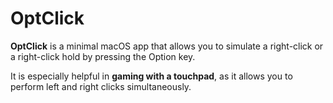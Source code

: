 # OptClick

**OptClick** is a minimal macOS app that allows you to simulate a right-click or a right-click hold by pressing the Option key.

It is especially helpful in **gaming with a touchpad**, as it allows you to perform left and right clicks simultaneously.
